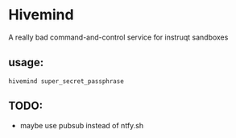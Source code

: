 # Hivemind

A really bad command-and-control service for instruqt sandboxes

## usage:

`hivemind super_secret_passphrase`

## TODO:

- maybe use pubsub instead of ntfy.sh